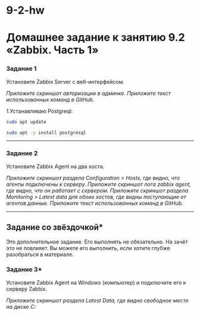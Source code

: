 # 9-2-hw
# Домашнее задание к занятию 9.2 «Zabbix. Часть 1»

### Задание 1 

Установите Zabbix Server с веб-интерфейсом.

*Приложите скриншот авторизации в админке.*
*Приложите текст использованных команд в GitHub.*

1.Устанавливаю Postgreql:
```bash
sudo apt update
```
```bash
sudo apt -y install postgresql
```

---

### Задание 2 

Установите Zabbix Agent на два хоста.

*Приложите скриншот раздела Configuration > Hosts, где видно, что агенты подключены к серверу.*
*Приложите скриншот лога zabbix agent, где видно, что он работает с сервером.*
*Приложите скриншот раздела Monitoring > Latest data для обоих хостов, где видны поступающие от агентов данные.*
*Приложите текст использованных команд в GitHub.*

---
## Задание со звёздочкой*

Это дополнительное задание. Его выполнять не обязательно. На зачёт это не повлияет. Вы можете его выполнить, если хотите глубже разобраться в материале.

### Задание 3* 

Установите Zabbix Agent на Windows (компьютер) и подключите его к серверу Zabbix.

*Приложите скриншот раздела Latest Data, где видно свободное место на диске C:*


